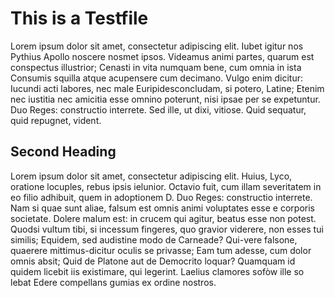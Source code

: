 # This is a Testfile

Lorem ipsum dolor sit amet, consectetur adipiscing elit. Iubet igitur nos Pythius Apollo noscere nosmet ipsos. Videamus animi partes, quarum est conspectus illustrior; Cenasti in vita numquam bene, cum omnia in ista Consumis squilla atque acupensere cum decimano. Vulgo enim dicitur: Iucundi acti labores, nec male Euripidesconcludam, si potero, Latine; Etenim nec iustitia nec amicitia esse omnino poterunt, nisi ipsae per se expetuntur. Duo Reges: constructio interrete. Sed ille, ut dixi, vitiose. Quid sequatur, quid repugnet, vident.

## Second Heading

Lorem ipsum dolor sit amet, consectetur adipiscing elit. Huius, Lyco, oratione locuples, rebus ipsis ielunior. Octavio fuit, cum illam severitatem in eo filio adhibuit, quem in adoptionem D. Duo Reges: constructio interrete. Nam si quae sunt aliae, falsum est omnis animi voluptates esse e corporis societate. Dolere malum est: in crucem qui agitur, beatus esse non potest. Quodsi vultum tibi, si incessum fingeres, quo gravior viderere, non esses tui similis; Equidem, sed audistine modo de Carneade? Qui-vere falsone, quaerere mittimus-dicitur oculis se privasse; Eam tum adesse, cum dolor omnis absit; Quid de Platone aut de Democrito loquar? Quamquam id quidem licebit iis existimare, qui legerint. Laelius clamores sofòw ille so lebat Edere compellans gumias ex ordine nostros.

